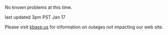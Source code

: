 
No known problems at this time.

last updated 3pm PST Jan 17

Please visit <a href="https://kbase.us">kbase.us</a> for information on outages not impacting our web site.
